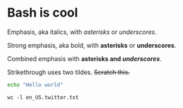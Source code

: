 # Bash is cool

Emphasis, aka italics, with *asterisks* or _underscores_.

Strong emphasis, aka bold, with **asterisks** or __underscores__.

Combined emphasis with **asterisks and _underscores_**.

Strikethrough uses two tildes. ~~Scratch this.~~

``` bash
echo "Hello world"
```
```{r, engine='bash', count_lines}
wc -l en_US.twitter.txt 
```
